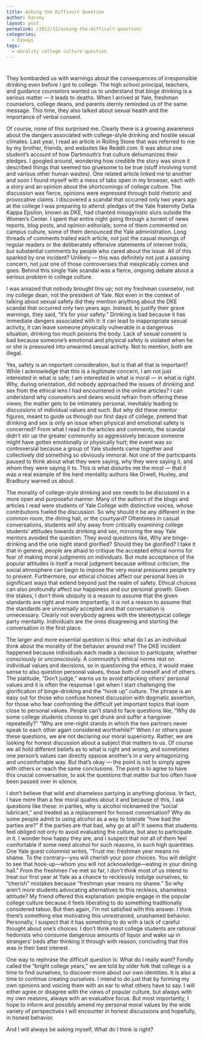 ```yaml
---
title: Asking the Difficult Question
author: harvey
layout: post
permalink: /2012/12/asking-the-difficult-question/
categories:
  - Essays
tags:
  - morality college culture question
---
```

# 

They bombarded us with warnings about the consequences of irresponsible drinking even before I got to college. The high school principal, teachers, and guidance counselors wanted us to understand that binge drinking is a serious matter — it leads to deaths. When I arrived at Yale, freshman counselors, college deans, and parents sternly reminded us of the same message. This time, they also talked about sexual health and the importance of verbal consent.

Of course, none of this surprised me. Clearly there is a growing awareness about the dangers associated with college-style drinking and hostile sexual climates. Last year, I read an article in Rolling Stone that was referred to me by my brother, friends, and websites like Reddit.com. It was about one student’s account of how Dartmouth’s frat culture dehumanizes their pledges. I googled around, wondering how credible the story was since it described things that seemed too gruesome to be true (stuff involving vomit and various other human wastes). One related article linked me to another and soon I found myself with a mess of tabs open in my browser, each with a story and an opinion about the shortcomings of college culture. The discussion was fierce, opinions were expressed through bold rhetoric and provocative claims. I discovered a scandal that occurred only two years ago at the college I was preparing to attend: pledges of the Yale fraternity Delta Kappa Epsilon, known as DKE, had chanted misogynistic slurs outside the Women’s Center. I spent that entire night going through a torrent of news reports, blog posts, and opinion editorials; some of them commented on campus culture, some of them denounced the Yale administration. Long threads of comments trailed each article, not just the casual musings of regular readers or the deliberately offensive statements of internet trolls, but substantial comments by people who cared about the issue. All of this sparked by one incident? Unlikely — this was definitely not just a passing concern, not just one of those controversies that inexplicably comes and goes. Behind this single Yale scandal was a fierce, ongoing debate about a serious problem in college culture.

I was amazed that nobody brought this up; not my freshman counselor, not my college dean, not the president of Yale. Not even in the context of talking about sexual safety did they mention anything about the DKE scandal that occurred only two years ago. Instead, to justify their grave warnings, they said, “it’s for your safety.” Drinking is bad because it has immediate dangers associated with it: it can lead to inappropriate sexual activity, it can leave someone physically vulnerable in a dangerous situation, drinking too much poisons the body. Lack of sexual consent is bad because someone’s emotional and physical safety is violated when he or she is pressured into unwanted sexual activity. Not to mention, both are illegal.

Yes, safety is an important consideration, but is that all that is important? While I acknowledge that this is a legitimate concern, I am not just interested in what is safe; I am interested in what is moral — in what is right. Why, during orientation, did nobody approached the issues of drinking and sex from the ethical lens I had encountered in the online articles? I can understand why counselors and deans would refrain from offering these views; the matter gets to be intimately personal, inevitably leading to discussions of individual values and such. But why did these mentor figures, meant to guide us through our first days of college, pretend that drinking and sex is only an issue when physical and emotional safety is concerned? From what I read in the articles and comments, the scandal didn’t stir up the greater community so aggressively because someone might have gotten emotionally or physically hurt; the event was so controversial because a group of Yale students came together and collectively did something so obviously immoral. Not one of the participants paused to think about what they were saying, why they were saying it, and whom they were saying it to. This is what disturbs me the most — that it was a real example of the herd mentality authors like Orwell, Huxley, and Bradbury warned us about.

The morality of college-style drinking and sex needs to be discussed in a more open and purposeful manner. Many of the authors of the blogs and articles I read were students of Yale College with distinctive voices, whose contributions fueled the discussion. So why should it be any different in the common room, the dining hall, or the courtyard? Oftentimes in casual conversations, students will shy away from critically examining college students’ attitudes towards drinking and sex, mirroring the way Yale mentors avoided the question. They avoid questions like, Why are binge-drinking and the one night stand glorified? Should they be glorified? I take it that in general, people are afraid to critique the accepted ethical norms for fear of making moral judgments on individuals. But mute acceptance of the popular attitudes is itself a moral judgment because without criticism, the social atmosphere can begin to impose the very moral pressures people try to prevent. Furthermore, our ethical choices affect our personal lives in significant ways that extend beyond just the realm of safety. Ethical choices can also profoundly affect our happiness and our personal growth. Given the stakes, I don’t think ubiquity is a reason to assume that the given standards are right and more importantly, it is not a reason to assume that the standards are universally accepted and that conversation is unnecessary. Clearly not everybody agrees with the stereotypical college party mentality. Individuals are the ones disagreeing and starting the conversation in the first place.

The larger and more essential question is this: what do I as an individual think about the morality of the behavior around me? The DKE incident happened because individuals each made a decision to participate, whether consciously or unconsciously. A community’s ethical norms rest on individual values and decisions, so in questioning the ethics, it would make sense to also question personal values, those both of oneself and of others. The platitude, “Don’t judge,” warns us to avoid attacking others’ personal values and it is often the response I get when I start challenging the glorification of binge-drinking and the “hook up” culture. The phrase is an easy out for those who confuse honest discussion with dogmatic assertion, for those who fear confronting the difficult yet important topics that loom close to personal values. People can’t stand to face questions like, “Why do some college students choose to get drunk and suffer a hangover repeatedly?” “Why are one-night stands in which the two partners never speak to each other again considered worthwhile?” When I or others pose these questions, we are not declaring our moral superiority. Rather, we are looking for honest discussion about a subject that matters to us. Of course we all hold different beliefs as to what is right and wrong, and sometimes one person’s values can directly oppose another’s in a very antagonizing and uncomfortable way. But that’s okay — the point is not to simply agree with others or reach the same conclusions. The point is to agree to have this crucial conversation, to ask the questions that matter but too often have been passed over in silence.

I don’t believe that wild and shameless partying is anything glorious. In fact, I have more than a few moral qualms about it and because of this, I ask questions like these: in parties, why is alcohol nicknamed the “social lubricant,” and treated as a replacement for honest conversation? Why do some people admit to using alcohol as a way to tolerate “how bad the parties are?” If the parties are that bad, why go at all? It seems that students feel obliged not only to avoid evaluating the culture, but also to participate in it. I wonder how happy they are, and I suspect that not all of them feel comfortable if some need alcohol for such reasons, in such high quantities. One Yale guest columnist writes, “Trust me: freshman year means no shame. To the contrary—you will cherish your poor choices. You will delight to see that hook-up—whom you will not acknowledge—eating in your dining hall.” From the freshmen I’ve met so far, I don’t think most of us intend to treat our first year at Yale as a chance to recklessly indulge ourselves, to “cherish” mistakes because “freshman year means no shame.” So why aren’t more students advocating alternatives to this reckless, shameless attitude? My friend offered this explanation: people engage in the popular college culture because it feels liberating to do something traditionally considered taboo. But then again, I’m not satisfied with this answer. I think there’s something else motivating this unrestrained, unashamed behavior. Personally, I suspect that it has something to do with a lack of careful thought about one’s choices. I don’t think most college students are rational hedonists who consume dangerous amounts of liquor and wake up in strangers’ beds after thinking it through with reason, concluding that this was in their best interest.

One way to rephrase the difficult question is: What do I really want? Fondly called the “bright college years,” we are told by older folk that college is a time to find ourselves, to discover more about our own identities. It is also a time to continue creating ourselves. I intend to do just that by forming my own opinions and voicing them with an ear to what others have to say. I will either agree or disagree with the views of popular culture, but always with my own reasons, always with an evaluative focus. But most importantly, I hope to inform and possibly amend my personal moral values by the wide variety of perspectives I will encounter in honest discussions and hopefully, in honest behavior.

And I will always be asking myself, What do I think is right?